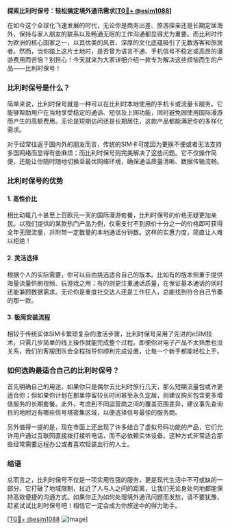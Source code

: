 **探索比利时保号：轻松搞定境外通讯需求[[TG💪+ @esim1088](https://t.me/s/esim1088)]**

在如今这个全球化飞速发展的时代，无论你是商务出差、旅游探亲还是长期定居海外，保持与家人朋友的联系以及畅通无阻的工作沟通都显得尤为重要。而比利时作为欧洲的核心国家之一，以其优美的风景、深厚的文化底蕴吸引了无数游客和旅居者。然而，当你踏上这片土地时，是否曾为语言不通、手机信号不稳定或高昂的漫游费用而苦恼？别担心！今天就来为大家详细介绍一款专为解决这些烦恼而生的产品——比利时保号！

### 比利时保号是什么？

简单来说，比利时保号就是一种可以在比利时本地使用的手机卡或流量卡服务。它能够帮助用户在当地享受稳定的通话、短信及上网功能，同时避免因使用国际漫游而产生的高额费用。无论是短期访问还是长期居住，这款产品都能满足你的多样化需求。

对于经常往返于国内外的朋友而言，传统的SIM卡可能因为更换不便或者无法支持多国网络而显得有些麻烦；而比利时保号则完美解决了这些问题。它不仅操作简便，还能让你随时随地切换至最优网络环境，确保通话质量清晰、数据传输流畅。

### 比利时保号的优势

#### 1. 高性价比
相比动辄几十甚至上百欧元一天的国际漫游套餐，比利时保号的价格无疑更加亲民。以我们提供的某款热门产品为例，仅需支付不到原价十分之一的价格即可获得全年无限流量，并附带一定数量的本地通话分钟数。这样的实惠力度，简直让人难以拒绝！

#### 2. 灵活选择
根据个人的实际需要，你可以自由挑选适合自己的版本。比如有的版本侧重于提供海量流量供刷视频、玩游戏之用；有的则更注重通话质量，在保证基本通话的同时还能兼顾数据需求。无论你是重度社交达人还是工作狂人，总能找到符合自己节奏的那一款。

#### 3. 极简安装流程
相较于传统实体SIM卡繁琐复杂的激活步骤，比利时保号采用了先进的eSIM技术，只需几步简单的线上操作就能完成整个过程。即便你对电子产品不太熟悉也没关系，我们的客服团队会全程指导你顺利完成设置，让每一个新手都能轻松上手。

### 如何选购最适合自己的比利时保号？

首先明确自己的用途。如果你只是偶尔去比利时旅行几天，那么短期流量包或许更适合你；但如果你计划在那里停留较长时间甚至永久定居，则建议购买包含更多增值服务的长期套餐。此外，考虑到不同运营商之间的覆盖范围差异，建议事先查询目的地附近有哪些信号塔密集区域，以便选择信号最佳的服务商。

另外值得一提的是，现在市面上还出现了许多结合了虚拟号码功能的产品，它们允许用户通过互联网直接拨打接听电话，而不必依赖实体设备。这种方式非常适合那些经常需要远程办公或者喜欢轻装出行的人士。

### 结语

总而言之，比利时保号不仅是一项实用性强的服务，更是现代生活中不可或缺的一部分。它打破了地域限制，拉近了人与人之间的距离，让我们无论身处何地都能保持高效便捷的沟通方式。如果你正为如何处理境外通讯问题而发愁，请不要犹豫，赶紧试试比利时保号吧！相信它一定会成为你旅途中的得力助手。

[[TG💪+ @esim1088](https://t.me/s/esim1088) ![Image](https://i.postimg.cc/4NQfJmqS/Snipaste-2025-05-13-00-14-12.png)]